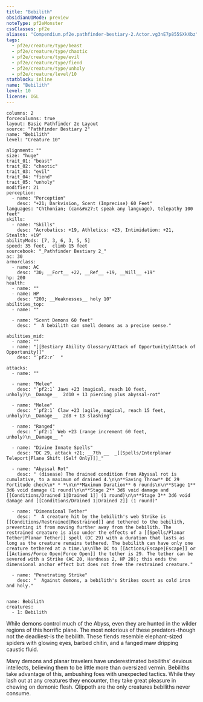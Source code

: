 ```yaml
---
title: "Bebilith"
obsidianUIMode: preview
noteType: pf2eMonster
cssClasses: pf2e
aliases: "Compendium.pf2e.pathfinder-bestiary-2.Actor.vg3nE7p855SXkXbz" 
tags:
  - pf2e/creature/type/beast
  - pf2e/creature/type/chaotic
  - pf2e/creature/type/evil
  - pf2e/creature/type/fiend
  - pf2e/creature/type/unholy
  - pf2e/creature/level/10
statblock: inline
name: "Bebilith"
level: 10
license: OGL
---
```


```statblock
columns: 2
forcecolumns: true
layout: Basic Pathfinder 2e Layout
source: "Pathfinder Bestiary 2"
name: "Bebilith"
level: "Creature 10"

alignment: ""
size: "huge"
trait_01: "beast"
trait_02: "chaotic"
trait_03: "evil"
trait_04: "fiend"
trait_05: "unholy"
modifier: 21
perception:
  - name: "Perception"
    desc: "+21; Darkvision, Scent (Imprecise) 60 Feet"
languages: "Chthonian; (can&#x27;t speak any language), telepathy 100 feet"
skills:
  - name: "Skills"
    desc: "Acrobatics: +19, Athletics: +23, Intimidation: +21, Stealth: +19"
abilityMods: [7, 3, 6, 3, 5, 5]
speed: 35 feet,  climb 15 feet
sourcebook: "_Pathfinder Bestiary 2_"
ac: 30
armorclass:
  - name: AC
    desc: "30; __Fort__ +22, __Ref__ +19, __Will__ +19"
hp: 200
health:
  - name: ""
  - name: HP
    desc: "200; __Weaknesses__ holy 10"
abilities_top:
  - name: ""

  - name: "Scent Demons 60 feet"
    desc: "  A bebilith can smell demons as a precise sense."

abilities_mid:
  - name: ""
  - name: "[[Bestiary Ability Glossary/Attack of Opportunity|Attack of Opportunity]]"
    desc: "`pf2:r`  "

attacks:
  - name: ""

  - name: "Melee"
    desc: "`pf2:1` Jaws +23 (magical, reach 10 feet, unholy)\n__Damage__  2d10 + 13 piercing plus abyssal-rot"

  - name: "Melee"
    desc: "`pf2:1` Claw +23 (agile, magical, reach 15 feet, unholy)\n__Damage__  2d8 + 13 slashing"

  - name: "Ranged"
    desc: "`pf2:1` Web +23 (range increment 60 feet, unholy)\n__Damage__ "

  - name: "Divine Innate Spells"
    desc: "DC 29, attack +21; __7th __  _[[Spells/Interplanar Teleport|Plane Shift (Self Only)]]_"

  - name: "Abyssal Rot"
    desc: " (disease) The drained condition from Abyssal rot is cumulative, to a maximum of drained 4.\n\n**Saving Throw** DC 29 Fortitude check\n* * *\n\n**Maximum Duration** 6 rounds\n\n**Stage 1** 3d6 void damage (1 round)\n\n**Stage 2** 3d6 void damage and [[Conditions/Drained 1|Drained 1]] (1 round)\n\n**Stage 3** 3d6 void damage and [[Conditions/Drained 1|Drained 2]] (1 round)"

  - name: "Dimensional Tether"
    desc: "  A creature hit by the bebilith's web Strike is [[Conditions/Restrained|Restrained]] and tethered to the bebilith, preventing it from moving further away from the bebilith. The restrained creature is also under the effects of a [[Spells/Planar Tether|Planar Tether]] spell (DC 29) with a duration that lasts as long as the creature remains tethered. The bebilith can have only one creature tethered at a time.\n\nThe DC to [[Actions/Escape|Escape]] or [[Actions/Force Open|Force Open]] the tether is 29. The tether can be severed with a Strike (AC 20, Hardness 2, HP 20); this ends the dimensional anchor effect but does not free the restrained creature."

  - name: "Penetrating Strike"
    desc: "  Against demons, a bebilith's Strikes count as cold iron and holy."
 
```

```encounter-table
name: Bebilith
creatures:
  - 1: Bebilith
```



While demons control much of the Abyss, even they are hunted in the wilder regions of this horrific plane. The most notorious of these predators-though not the deadliest-is the bebilith. These fiends resemble elephant-sized spiders with glowing eyes, barbed chitin, and a fanged maw dripping caustic fluid.

Many demons and planar travelers have underestimated bebiliths' devious intellects, believing them to be little more than oversized vermin. Bebiliths take advantage of this, ambushing foes with unexpected tactics. While they lash out at any creatures they encounter, they take great pleasure in chewing on demonic flesh. Qlippoth are the only creatures bebiliths never consume.
